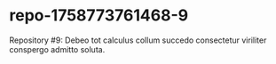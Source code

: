 # repo-1758773761468-9
Repository #9: Debeo tot calculus collum succedo consectetur viriliter conspergo admitto soluta.
